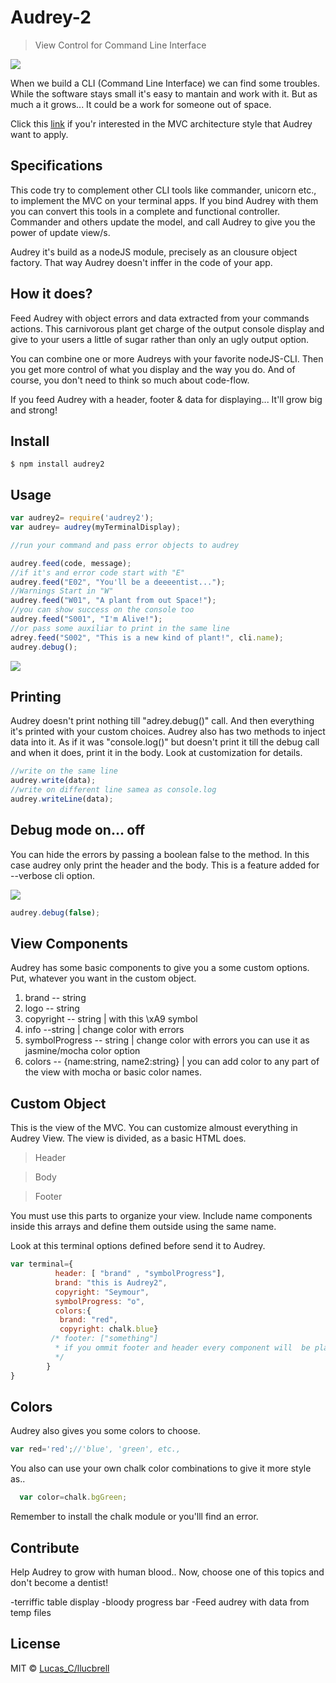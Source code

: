 # Audrey-2

> View Control for Command Line Interface

![](https://raw.githubusercontent.com/llucbrell/audrey2/master/audrey.png)

When we build a CLI (Command Line Interface) we can find some troubles. While the software stays small it's easy to mantain and work with it. But as much a it grows... It could be a work for someone out of space.


Click this [link](https://en.wikipedia.org/wiki/Model%E2%80%93view%E2%80%93controller) if you'r interested in the MVC architecture style that Audrey want to apply.


## Specifications

This code try to complement other CLI tools like commander, unicorn etc., to implement the MVC on your terminal apps.
If you bind Audrey with them you can convert this tools in a complete and functional controller.
Commander and others update the model, and call Audrey to give you the power of update view/s. 

Audrey it's build as a nodeJS module, precisely as an clousure object factory. That way Audrey doesn't inffer in the code of your app.

## How it does? 

Feed Audrey with object errors and data extracted from your commands actions. This carnivorous plant get charge of the output console display and give to your users a little of sugar rather than only an ugly output option. 

You can combine one or more Audreys with your favorite nodeJS-CLI. Then you get more control of what you display and the way you do. And of course, you don't need to think so much about code-flow.


If you feed Audrey with a header, footer & data for displaying... 
It'll grow big and strong!


## Install

```
$ npm install audrey2
```


## Usage

```js
var audrey2= require('audrey2');
var audrey= audrey(myTerminalDisplay);

//run your command and pass error objects to audrey

audrey.feed(code, message);
//if it's and error code start with "E"
audrey.feed("E02", "You'll be a deeeentist...");
//Warnings Start in "W"
audrey.feed("W01", "A plant from out Space!");
//you can show success on the console too
audrey.feed("S001", "I'm Alive!");
//or pass some auxiliar to print in the same line
adrey.feed("S002", "This is a new kind of plant!", cli.name);
audrey.debug();
```


![](https://raw.githubusercontent.com/llucbrell/audrey2/master/captura.png)


## Printing

Audrey doesn't print nothing till "adrey.debug()" call. And then everything it's printed with your custom choices. Audrey also has two methods to inject data into it. As if it was "console.log()" but doesn't print it till the debug call and when it does, print it in the body. Look at customization for details. 

```js
//write on the same line
audrey.write(data);
//write on different line samea as console.log
audrey.writeLine(data);
```

## Debug mode on... off

You can hide the errors by passing a boolean false to the method. In this case audrey only print the header and the body. This is a feature added for --verbose cli option. 

![](https://raw.githubusercontent.com/llucbrell/audrey2/master/captura2.png)


```js
audrey.debug(false);
``` 

## View Components

Audrey has some basic components to give you a some custom options. Put, whatever you want in the custom object.

1. brand -- string
2. logo -- string
3. copyright -- string | with this \xA9  symbol
4. info --string | change color with errors
5. symbolProgress -- string | change color with errors you can use it as jasmine/mocha color option
5. colors -- {name:string, name2:string} | you can add color to any part of the view with mocha or basic color names.


## Custom Object

This is the view of the MVC. You can customize almoust everything in Audrey View. The view is divided, as a basic HTML does. 

>Header 

>Body

>Footer

You must use this parts to organize your view. Include name components inside this arrays and define them outside using the same name.

Look at this terminal options defined before send it to Audrey.

```js
var terminal={ 
          header: [ "brand" , "symbolProgress"],
          brand: "this is Audrey2",
          copyright: "Seymour",
          symbolProgress: "o",
          colors:{ 
           brand: "red", 
           copyright: chalk.blue}
         /* footer: ["something"] 
          * if you ommit footer and header every component will  be placed into the body.
          */
        }
}
```
## Colors

Audrey also gives you some colors to choose.


```js
var red='red';//'blue', 'green', etc.,  
```

You also can use your own chalk color
combinations to give it more style
as..

```js
  var color=chalk.bgGreen;
```
Remember to install the chalk module or you'lll find an error.


## Contribute

Help Audrey to grow with human blood..
Now, choose one of this topics and don't become a dentist!

-terriffic table display
-bloody progress bar
-Feed audrey with data from temp files

<!---display of more than ascii symbols
-->

## License

MIT © [Lucas_C/llucbrell](https://github.com/llucbrell)